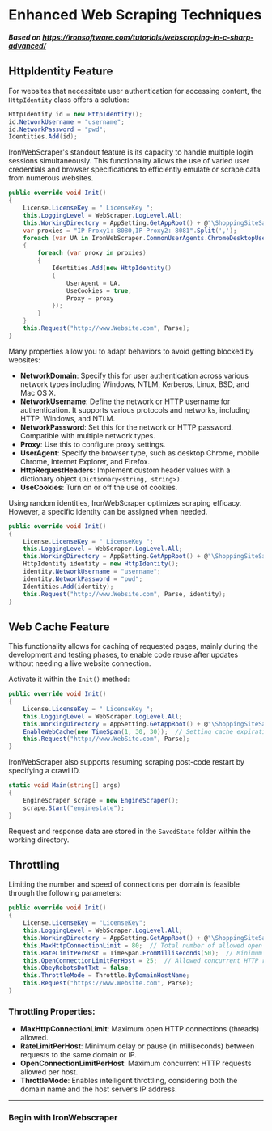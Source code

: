 # Enhanced Web Scraping Techniques

***Based on <https://ironsoftware.com/tutorials/webscraping-in-c-sharp-advanced/>***


## HttpIdentity Feature

For websites that necessitate user authentication for accessing content, the `HttpIdentity` class offers a solution:

```cs
HttpIdentity id = new HttpIdentity();
id.NetworkUsername = "username";
id.NetworkPassword = "pwd";
Identities.Add(id); 
```

IronWebScraper's standout feature is its capacity to handle multiple login sessions simultaneously. This functionality allows the use of varied user credentials and browser specifications to efficiently emulate or scrape data from numerous websites.

```cs
public override void Init()
{
    License.LicenseKey = " LicenseKey ";
    this.LoggingLevel = WebScraper.LogLevel.All;
    this.WorkingDirectory = AppSetting.GetAppRoot() + @"\ShoppingSiteSample\Output\";
    var proxies = "IP-Proxy1: 8080,IP-Proxy2: 8081".Split(',');
    foreach (var UA in IronWebScraper.CommonUserAgents.ChromeDesktopUserAgents)
    {
        foreach (var proxy in proxies)
        {
            Identities.Add(new HttpIdentity()
            {
                UserAgent = UA,
                UseCookies = true,
                Proxy = proxy
            });
        }
    }
    this.Request("http://www.Website.com", Parse);
}
```

Many properties allow you to adapt behaviors to avoid getting blocked by websites:

* **NetworkDomain**: Specify this for user authentication across various network types including Windows, NTLM, Kerberos, Linux, BSD, and Mac OS X.
* **NetworkUsername**: Define the network or HTTP username for authentication. It supports various protocols and networks, including HTTP, Windows, and NTLM.
* **NetworkPassword**: Set this for the network or HTTP password. Compatible with multiple network types.
* **Proxy**: Use this to configure proxy settings.
* **UserAgent**: Specify the browser type, such as desktop Chrome, mobile Chrome, Internet Explorer, and Firefox.
* **HttpRequestHeaders**: Implement custom header values with a dictionary object `(Dictionary<string, string>)`.
* **UseCookies**: Turn on or off the use of cookies.

Using random identities, IronWebScraper optimizes scraping efficacy. However, a specific identity can be assigned when needed.

```cs
public override void Init()
{
    License.LicenseKey = " LicenseKey ";
    this.LoggingLevel = WebScraper.LogLevel.All;
    this.WorkingDirectory = AppSetting.GetAppRoot() + @"\ShoppingSiteSample\Output\";
    HttpIdentity identity = new HttpIdentity();
    identity.NetworkUsername = "username";
    identity.NetworkPassword = "pwd";
    Identities.Add(identity);
    this.Request("http://www.Website.com", Parse, identity);
}
```

## Web Cache Feature

This functionality allows for caching of requested pages, mainly during the development and testing phases, to enable code reuse after updates without needing a live website connection.

Activate it within the `Init()` method:

```cs
public override void Init()
{
    License.LicenseKey = " LicenseKey ";
    this.LoggingLevel = WebScraper.LogLevel.All;
    this.WorkingDirectory = AppSetting.GetAppRoot() + @"\ShoppingSiteSample\Output\";
    EnableWebCache(new TimeSpan(1, 30, 30));  // Setting cache expiration time
    this.Request("http://www.WebSite.com", Parse);
}
```

IronWebScraper also supports resuming scraping post-code restart by specifying a crawl ID.

```cs
static void Main(string[] args)
{
    EngineScraper scrape = new EngineScraper();
    scrape.Start("enginestate");
}
```

Request and response data are stored in the `SavedState` folder within the working directory.

## Throttling

Limiting the number and speed of connections per domain is feasible through the following parameters:

```cs
public override void Init()
{
    License.LicenseKey = "LicenseKey";
    this.LoggingLevel = WebScraper.LogLevel.All;
    this.WorkingDirectory = AppSetting.GetAppRoot() + @"\ShoppingSiteSample\Output\";
    this.MaxHttpConnectionLimit = 80;  // Total number of allowed open HTTP requests
    this.RateLimitPerHost = TimeSpan.FromMilliseconds(50);  // Minimum delay between requests to the same domain or IP
    this.OpenConnectionLimitPerHost = 25;  // Allowed concurrent HTTP requests per host
    this.ObeyRobotsDotTxt = false;
    this.ThrottleMode = Throttle.ByDomainHostName;
    this.Request("https://www.Website.com", Parse);
}
```

### Throttling Properties:

* **MaxHttpConnectionLimit**: Maximum open HTTP connections (threads) allowed.
* **RateLimitPerHost**: Minimum delay or pause (in milliseconds) between requests to the same domain or IP.
* **OpenConnectionLimitPerHost**: Maximum concurrent HTTP requests allowed per host.
* **ThrottleMode**: Enables intelligent throttling, considering both the domain name and the host server’s IP address.

-----------------------------

<h3>Begin with IronWebscraper</h3>